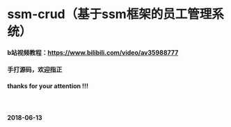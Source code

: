 ssm-crud（基于ssm框架的员工管理系统）
====
#### b站视频教程：https://www.bilibili.com/video/av35988777 <br/>
#### 手打源码，欢迎指正  <br/>
#### thanks for your attention !!!  <br/>
#### <br/>
#### 2018-06-13
